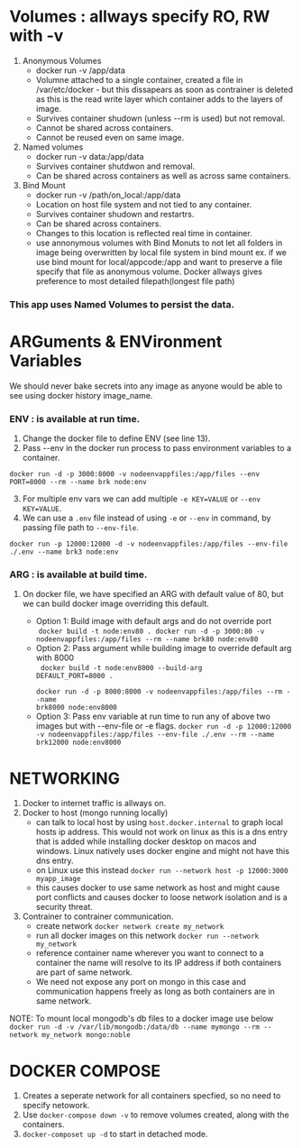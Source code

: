 # Volumes : allways specify RO, RW with -v
1. Anonymous Volumes
    - docker run -v /app/data
    - Volumne attached to a single container, created a file in /var/etc/docker - but this dissapears as soon as contrainer is deleted as this is the read write layer which container adds to the layers of image.
    - Survives container shudown (unless --rm is used) but not removal.
    - Cannot be shared across containers.
    - Cannot be reused even on same image.
2. Named volumes
    - docker run -v data:/app/data
    - Survives container shutdwon and removal.
    - Can be shared across containers as well as across same containers.
3. Bind Mount
    - docker run -v /path/on_local:/app/data
    - Location on host file system and not tied to any container. 
    - Survives container shudown and restartrs.
    - Can be shared across containers.
    - Changes to this location is reflected real time in container. 
    - use annonymous volumes with Bind Monuts to not let all folders in image being overwritten by local file system in bind mount ex. if we use bind mount for local/appcode:/app and want to preserve a file specify that file as anonymous volume. Docker allways gives preference to most detailed filepath(longest file path)

### This app uses Named Volumes to persist the data.

# ARGuments & ENVironment Variables
We should never bake secrets into any image as anyone would be able to see using docker history image_name.

### ENV : is available at run time.
1. Change the docker file to define ENV (see line 13).  
2. Pass --env in the docker run process to pass environment variables to a container.

 `docker run -d -p 3000:8000 -v nodeenvappfiles:/app/files --env PORT=8000 --rm --name brk node:env`

 3. For multiple env vars we can add multiple `-e KEY=VALUE` or `--env KEY=VALUE`.
 4. We can use a `.env` file instead of using `-e` or `--env` in command, by passing file path to  `--env-file`. 

`docker run -p 12000:12000 -d -v nodeenvappfiles:/app/files --env-file ./.env --name brk3 node:env`

### ARG : is available at build time. 
1. On docker file, we have specified an ARG with default value of 80, but we can build docker image overriding this default. 

    - Option 1: Build image with default args and do not override port
    <br>&nbsp;<code>docker build -t node:env80 .
    docker run -d -p 3000:80 -v nodeenvappfiles:/app/files --rm --name brk80 node:env80</code></br>
    - Option 2: Pass argument while building image to override default arg with 8000
    <br>&nbsp;  <code>docker build -t node:env8000 --build-arg DEFAULT_PORT=8000 .  
    docker run -d -p 8000:8000 -v nodeenvappfiles:/app/files --rm --name brk8000 node:env8000</code></br>
    - Option 3: Pass env variable at run time to run any of above two images but with --env-file or -e flags.
    `docker run -d -p 12000:12000 -v nodeenvappfiles:/app/files --env-file ./.env --rm --name brk12000 node:env8000`


# NETWORKING
1. Docker to internet traffic is allways on.
2. Docker to host (mongo running locally)
    - can talk to local host by using `host.docker.internal` to graph local hosts ip address. This would not work on linux as this is a dns entry that is added while installing docker desktop on macos and windows. Linux natively uses docker engine and might not have this dns entry.
    - on Linux use this instead
    `docker run --network host -p 12000:3000 myapp_image`
    - this causes docker to use same network as host and might cause port conflicts and causes docker to loose network isolation and is a security threat.
3. Contrainer to contrainer communication.
    - create network `docker network create my_network`
    - run all docker images on this network `docker run --network my_network`
    - reference container name wherever you want to connect to a container the name will resolve to its IP address if both containers are part of same network. 
    - We need not expose any port on mongo in this case and communication happens freely as long as both containers are in same network.


NOTE: To mount local mongodb's db files to a docker image use below
`docker run -d -v /var/lib/mongodb:/data/db --name mymongo --rm --network my_network mongo:noble`


# DOCKER COMPOSE
1. Creates a seperate network for all containers specfied, so no need to specify netowork.
2. Use `docker-compose down -v` to remove volumes created, along with the containers. 
3. `docker-composet up -d` to start in detached mode.


